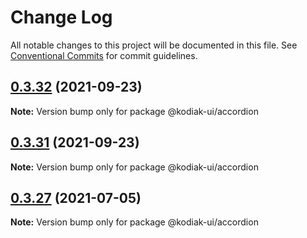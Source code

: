 # Change Log

All notable changes to this project will be documented in this file.
See [Conventional Commits](https://conventionalcommits.org) for commit guidelines.

## [0.3.32](https://github.com/skyverge/kodiak-ui/compare/@kodiak-ui/accordion@0.3.31...@kodiak-ui/accordion@0.3.32) (2021-09-23)

**Note:** Version bump only for package @kodiak-ui/accordion





## [0.3.31](https://github.com/skyverge/kodiak-ui/compare/@kodiak-ui/accordion@0.3.30...@kodiak-ui/accordion@0.3.31) (2021-09-23)

**Note:** Version bump only for package @kodiak-ui/accordion





## [0.3.27](https://github.com/skyverge/kodiak-ui/compare/@kodiak-ui/accordion@0.3.26...@kodiak-ui/accordion@0.3.27) (2021-07-05)

**Note:** Version bump only for package @kodiak-ui/accordion
